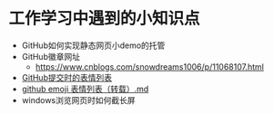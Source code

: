 # 工作学习中遇到的小知识点

- GitHub如何实现静态网页小demo的托管
- GitHub徽章网址
  - https://www.cnblogs.com/snowdreams1006/p/11068107.html
- [GitHub提交时的表情列表](https://github.com/MiracleTaoTao/MyKnowledgeSystem/blob/master/%E5%B7%A5%E4%BD%9C%E5%AD%A6%E4%B9%A0%E4%B8%AD%E9%81%87%E5%88%B0%E7%9A%84%E5%B0%8F%E7%9F%A5%E8%AF%86%E7%82%B9/GitHub%E6%8F%90%E4%BA%A4%E6%97%B6%E7%9A%84%E8%A1%A8%E6%83%85%E5%88%97%E8%A1%A8.md)
- [github emoji 表情列表（转载）.md](https://github.com/MiracleTaoTao/MyKnowledgeSystem/blob/master/%E5%B7%A5%E4%BD%9C%E5%AD%A6%E4%B9%A0%E4%B8%AD%E9%81%87%E5%88%B0%E7%9A%84%E5%B0%8F%E7%9F%A5%E8%AF%86%E7%82%B9/github%20emoji%20%E8%A1%A8%E6%83%85%E5%88%97%E8%A1%A8%EF%BC%88%E8%BD%AC%E8%BD%BD%EF%BC%89.md)
- windows浏览网页时如何截长屏

